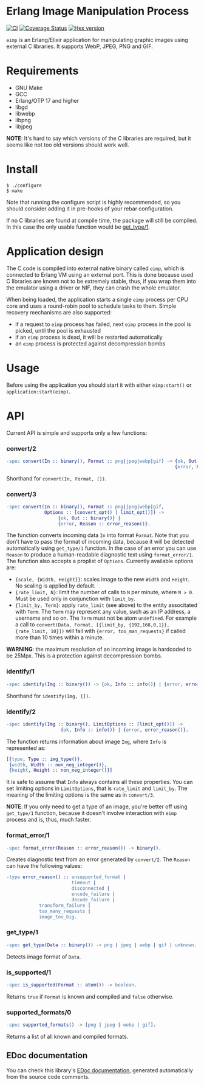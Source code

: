 Erlang Image Manipulation Process
=================================

[![CI](https://github.com/processone/eimp/actions/workflows/ci.yml/badge.svg)](https://github.com/processone/eimp/actions/workflows/ci.yml)
[![Coverage Status](https://coveralls.io/repos/processone/eimp/badge.svg?branch=master&service=github)](https://coveralls.io/github/processone/eimp?branch=master)
[![Hex version](https://img.shields.io/hexpm/v/eimp.svg "Hex version")](https://hex.pm/packages/eimp)

`eimp` is an Erlang/Elixir application for manipulating graphic images using
external C libraries. It supports WebP, JPEG, PNG and GIF.

# Requirements

- GNU Make
- GCC
- Erlang/OTP 17 and higher
- libgd
- libwebp
- libpng
- libjpeg

**NOTE**: It's hard to say which versions of the C libraries are required,
but it seems like not too old versions should work well.

# Install

```
$ ./configure
$ make
```

Note that running the configure script is highly recommended, so you should consider
adding it in pre-hooks of your rebar configuration.

If no C libraries are found at compile time, the package will still be compiled.
In this case the only usable function would be [get_type/1](#get_type1).

# Application design

The C code is compiled into external native binary called `eimp`, which is
connected to Erlang VM using an external port. This is done because used C libraries
are known not to be extremely stable, thus, if you wrap them into the emulator
using a driver or NIF, they can crash the whole emulator.

When being loaded, the application starts a single `eimp` process per CPU core
and uses a round-robin pool to schedule tasks to them. Simple recovery mechanisms
are also supported:
- if a request to `eimp` process has failed, next `eimp` process in the pool is picked,
  until the pool is exhausted
- if an `eimp` process is dead, it will be restarted automatically
- an `eimp` process is protected against decompression bombs

# Usage

Before using the application you should start it with either `eimp:start()` or
`application:start(eimp)`.

# API

Current API is simple and supports only a few functions:

### convert/2
```erl
-spec convert(In :: binary(), Format :: png|jpeg|webp|gif) -> {ok, Out :: binary()} |
                                                              {error, Reason :: error_reason()}.
```

Shorthand for `convert(In, Format, [])`.

### convert/3
```erl
-spec convert(In :: binary(), Format :: png|jpeg|webp|gif,
              Options :: [convert_opt() | limit_opt()]) ->
                   {ok, Out :: binary()} |
                   {error, Reason :: error_reason()}.
```
The function converts incoming data `In` into format `Format`. Note that you don't
have to pass the format of incoming data, because it will be detected automatically
using `get_type/1` function. In the case of an error you can use `Reason` to produce
a human-readable diagnostic text using `format_error/1`.
The function also accepts a proplist of `Options`. Currently available options are:
- `{scale, {Width, Height}}`: scales image to the new `Width` and `Height`.
  No scaling is applied by default.
- `{rate_limit, N}`: limit the number of calls to `N` per minute, where
  `N > 0`. Must be used only in conjunction with `limit_by`.
- `{limit_by, Term}`: apply `rate_limit` (see above) to the entity associtated
  with `Term`. The `Term` may represent any value, such as an IP address, a username
  and so on. The `Term` must not be atom `undefined`. For example a call to
  `convert(Data, Format, [{limit_by, {192,168,0,1}}, {rate_limit, 10}])`
  will fail with `{error, too_man_requests}` if called more than 10 times within a minute.

**WARNING**: the maximum resolution of an incoming image is hardcoded to be 25Mpx.
This is a protection against decompression bombs.

### identify/1
```erl
-spec identify(Img :: binary()) -> {ok, Info :: info()} | {error, error_reason()}.
```
Shorthand for `identify(Img, [])`.

### identify/2
```erl
-spec identify(Img :: binary(), LimitOptions :: [limit_opt()]) ->
                    {ok, Info :: info()} | {error, error_reason()}.
```
The function returns information about image `Img`, where `Info` is represented as:
```erl
[{type, Type :: img_type()},
 {width, Width :: non_neg_integer()},
 {height, Height :: non_neg_integer()}]
```
It is safe to assume that `Info` always contains all these properties.
You can set limiting options in `LimitOptions`, that is `rate_limit` and `limit_by`.
The meaning of the limiting options is the same as in `convert/3`.

**NOTE**: If you only need to get a type of an image, you're better off using
`get_type/1` function, because it doesn't involve interaction with `eimp` process
and is, thus, much faster.

### format_error/1
```erl
-spec format_error(Reason :: error_reason()) -> binary().
```
Creates diagnostic text from an error generated by `convert/2`.
The `Reason` can have the following values:
```erl
-type error_reason() :: unsupported_format |
                        timeout |
                        disconnected |
                        encode_failure |
                        decode_failure |
			transform_failure |
			too_many_requests |
			image_too_big.
```

### get_type/1
```erl
-spec get_type(Data :: binary()) -> png | jpeg | webp | gif | unknown.
```
Detects image format of `Data`.

### is_supported/1
```erl
-spec is_supported(Format :: atom()) -> boolean.
```
Returns `true` if `Format` is known and compiled and `false` otherwise.

### supported_formats/0
```erl
-spec supported_formats() -> [png | jpeg | webp | gif].
```
Returns a list of all known and compiled formats.

## EDoc documentation

You can check this library's 
[EDoc documentation](edoc.html), 
generated automatically from the source code comments.
